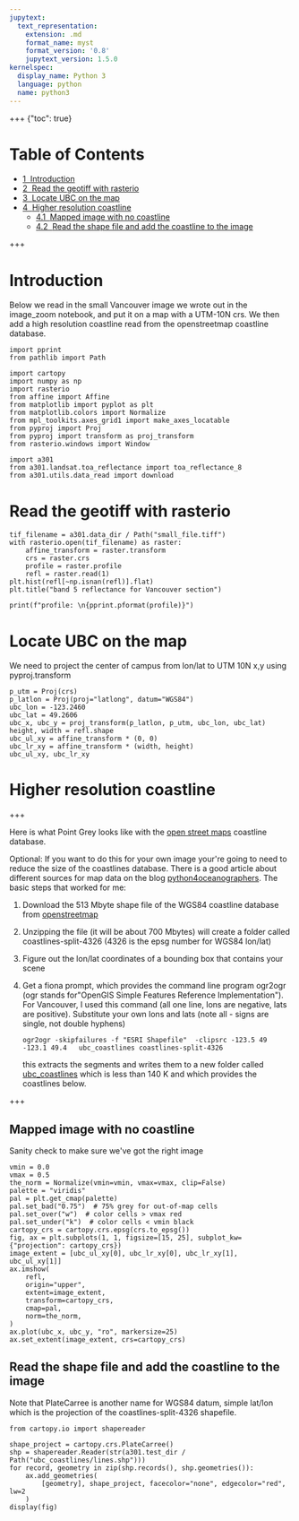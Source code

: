 ```yaml
---
jupytext:
  text_representation:
    extension: .md
    format_name: myst
    format_version: '0.8'
    jupytext_version: 1.5.0
kernelspec:
  display_name: Python 3
  language: python
  name: python3
---
```


+++ {"toc": true}

<h1>Table of Contents<span class="tocSkip"></span></h1>
<div class="toc"><ul class="toc-item"><li><span><a href="#Introduction" data-toc-modified-id="Introduction-1"><span class="toc-item-num">1&nbsp;&nbsp;</span>Introduction</a></span></li><li><span><a href="#Read-the-geotiff-with-rasterio" data-toc-modified-id="Read-the-geotiff-with-rasterio-2"><span class="toc-item-num">2&nbsp;&nbsp;</span>Read the geotiff with rasterio</a></span></li><li><span><a href="#Locate-UBC-on-the-map" data-toc-modified-id="Locate-UBC-on-the-map-3"><span class="toc-item-num">3&nbsp;&nbsp;</span>Locate UBC on the map</a></span></li><li><span><a href="#Higher-resolution-coastline" data-toc-modified-id="Higher-resolution-coastline-4"><span class="toc-item-num">4&nbsp;&nbsp;</span>Higher resolution coastline</a></span><ul class="toc-item"><li><span><a href="#Mapped-image-with-no-coastline" data-toc-modified-id="Mapped-image-with-no-coastline-4.1"><span class="toc-item-num">4.1&nbsp;&nbsp;</span>Mapped image with no coastline</a></span></li><li><span><a href="#Read-the-shape-file-and-add-the-coastline-to-the-image" data-toc-modified-id="Read-the-shape-file-and-add-the-coastline-to-the-image-4.2"><span class="toc-item-num">4.2&nbsp;&nbsp;</span>Read the shape file and add the coastline to the image</a></span></li></ul></li></ul></div>

+++

# Introduction

Below we read in the small Vancouver image we wrote out in the image_zoom notebook, and put it on a map with a UTM-10N crs.  We then add a high resolution coastline read from the openstreetmap coastline database.

```{code-cell}
import pprint
from pathlib import Path

import cartopy
import numpy as np
import rasterio
from affine import Affine
from matplotlib import pyplot as plt
from matplotlib.colors import Normalize
from mpl_toolkits.axes_grid1 import make_axes_locatable
from pyproj import Proj
from pyproj import transform as proj_transform
from rasterio.windows import Window

import a301
from a301.landsat.toa_reflectance import toa_reflectance_8
from a301.utils.data_read import download
```

# Read the geotiff with rasterio

```{code-cell}
tif_filename = a301.data_dir / Path("small_file.tiff")
with rasterio.open(tif_filename) as raster:
    affine_transform = raster.transform
    crs = raster.crs
    profile = raster.profile
    refl = raster.read(1)
plt.hist(refl[~np.isnan(refl)].flat)
plt.title("band 5 reflectance for Vancouver section")
```

```{code-cell}
print(f"profile: \n{pprint.pformat(profile)}")
```

# Locate UBC on the map

We need to project the center of campus from lon/lat to UTM 10N x,y using pyproj.transform

```{code-cell}
p_utm = Proj(crs)
p_latlon = Proj(proj="latlong", datum="WGS84")
ubc_lon = -123.2460
ubc_lat = 49.2606
ubc_x, ubc_y = proj_transform(p_latlon, p_utm, ubc_lon, ubc_lat)
height, width = refl.shape
ubc_ul_xy = affine_transform * (0, 0)
ubc_lr_xy = affine_transform * (width, height)
ubc_ul_xy, ubc_lr_xy
```

# Higher resolution coastline

+++

Here is what Point Grey looks like with the [open street maps](https://automating-gis-processes.github.io/2017/lessons/L7/retrieve-osm-data.html) coastline database.

Optional: If you want to do this for your own image your're going to need to reduce the size of the coastlines database.  There is a good article about different sources for map data on the blog [python4oceanographers](
https://ocefpaf.github.io/python4oceanographers/blog/2015/06/22/osm/).  The basic steps that worked for me:

1. Download the 513 Mbyte shape file of the WGS84 coastline database from [openstreetmap](http://openstreetmapdata.com/data/coastlines)

2. Unzipping the file (it will be about 700 Mbytes) will create a folder called
   coastlines-split-4326  (4326 is the epsg number for WGS84 lon/lat)

3. Figure out the lon/lat coordinates of a bounding box that contains your scene

4. Get a fiona prompt, which provides the command line program ogr2ogr
   (ogr stands for"OpenGIS Simple Features Reference Implementation"). For Vancouver, I used this command (all one line, lons are negative, lats are positive).  Substitute your own lons and lats (note all - signs are single, not double hyphens)

       ogr2ogr -skipfailures -f "ESRI Shapefile"  -clipsrc -123.5 49 -123.1 49.4   ubc_coastlines coastlines-split-4326

   this extracts the segments and writes them to a new  folder called [ubc_coastlines](https://github.com/phaustin/a301_code/tree/master/test_data/ubc_coastlines) which is less than 140 K and which provides the coastlines below.



+++

## Mapped image with no coastline

Sanity check to make sure we've got the right image

```{code-cell}
vmin = 0.0
vmax = 0.5
the_norm = Normalize(vmin=vmin, vmax=vmax, clip=False)
palette = "viridis"
pal = plt.get_cmap(palette)
pal.set_bad("0.75")  # 75% grey for out-of-map cells
pal.set_over("w")  # color cells > vmax red
pal.set_under("k")  # color cells < vmin black
cartopy_crs = cartopy.crs.epsg(crs.to_epsg())
fig, ax = plt.subplots(1, 1, figsize=[15, 25], subplot_kw={"projection": cartopy_crs})
image_extent = [ubc_ul_xy[0], ubc_lr_xy[0], ubc_lr_xy[1], ubc_ul_xy[1]]
ax.imshow(
    refl,
    origin="upper",
    extent=image_extent,
    transform=cartopy_crs,
    cmap=pal,
    norm=the_norm,
)
ax.plot(ubc_x, ubc_y, "ro", markersize=25)
ax.set_extent(image_extent, crs=cartopy_crs)
```

## Read the shape file and add the coastline to the image

Note that PlateCarree is another name for WGS84 datum, simple lat/lon which is the projection of the coastlines-split-4326 shapefile.

```{code-cell}
from cartopy.io import shapereader

shape_project = cartopy.crs.PlateCarree()
shp = shapereader.Reader(str(a301.test_dir / Path("ubc_coastlines/lines.shp")))
for record, geometry in zip(shp.records(), shp.geometries()):
    ax.add_geometries(
        [geometry], shape_project, facecolor="none", edgecolor="red", lw=2
    )
display(fig)
```

```{code-cell}

```

